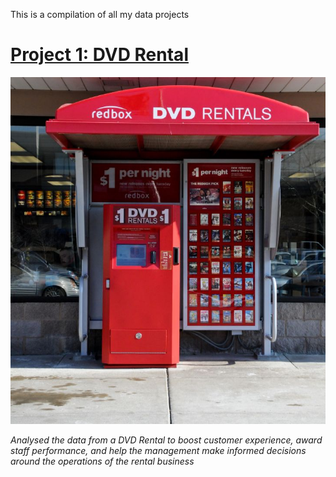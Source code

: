 This is a compilation of all my data projects

# [Project 1: DVD Rental](https://github.com/ProTeni/DVD-Rentals/blob/main/README.md)

![](https://github.com/ProTeni/Data-Analysis-Folder/blob/main/Images/DVD_rental_machine.jpg)


*Analysed the data from a DVD Rental to boost customer experience, award staff performance, and help the management make informed decisions around the operations of the rental business*
